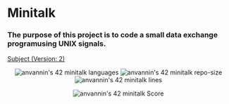 <h1> Minitalk </h1>

<h3>
	<p>The purpose of this project is to code a small data exchange programusing UNIX signals.</p>
</h3>

<p>
	<a href="https://github.com/star-child-0/minitalk/blob/main/en.subject.pdf">Subject (Version: 2)</a>
</p>

<p align="center">
	<img alt="anvannin's 42 minitalk languages" src="https://img.shields.io/github/languages/top/star-child-0/minitalk?color=red">
	<img alt="anvannin's 42 minitalk repo-size" src="https://img.shields.io/github/repo-size/star-child-0/minitalk?color=green">
	<img alt="anvannin's 42 minitalk lines" src="https://img.shields.io/tokei/lines/github.com/star-child-0/minitalk?color=blue">
</p>

<p align="center">
	<img alt="anvannin's 42 minitalk Score" src="https://badge42.vercel.app/api/v2/cleh36s9k00060fmefi6qv520/project/2960200">
</p>
